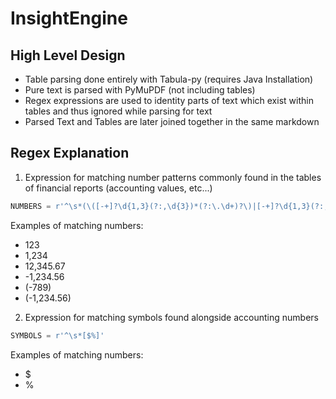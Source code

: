 # InsightEngine

## High Level Design

- Table parsing done entirely with Tabula-py (requires Java Installation)
- Pure text is parsed with PyMuPDF (not including tables)
- Regex expressions are used to identity parts of text which exist within tables and thus ignored while parsing for text
- Parsed Text and Tables are later joined together in the same markdown

## Regex Explanation
1. Expression for matching number patterns commonly found in the tables of financial reports (accounting values, etc...)
```python
NUMBERS = r'^\s*(\([-+]?\d{1,3}(?:,\d{3})*(?:\.\d+)?\)|[-+]?\d{1,3}(?:,\d{3})*(?:\.\d+)?)$'
```
Examples of matching numbers:
- 123
- 1,234
- 12,345.67
- -1,234.56
- (-789)
- (-1,234.56)

2. Expression for matching symbols found alongside accounting numbers 
```python
SYMBOLS = r'^\s*[$%]'
```
Examples of matching numbers:
- $
- %